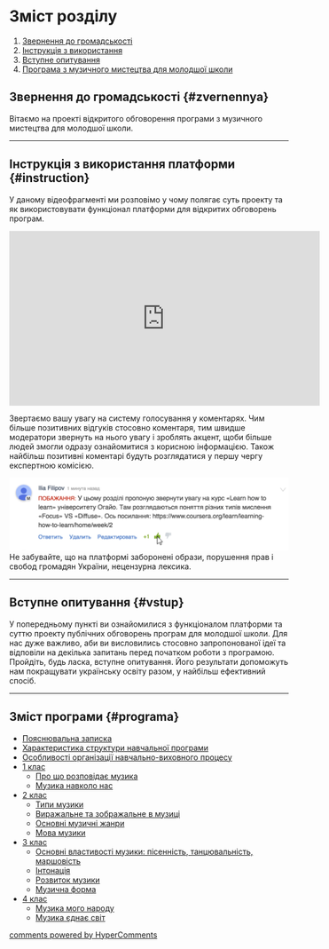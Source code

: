 <div id="hypercomments_widget" class="js-hypercomments-widget invisible"></div>

# Зміст розділу
1. [Звернення до громадськості](#zvernennya)
2. [Інструкція з використання](#instruction)
3. [Вступне опитування](#vstup)
4. [Програма з музичного мистецтва для молодшої школи](#programa)

Звернення до громадськості {#zvernennya}
--

Вітаємо на проекті відкритого обговорення програми з музичного мистецтва для молодшої школи.
<hr>

Інструкція з використання платформи {#instruction}
--
У даному відеофрагменті ми розповімо у чому полягає суть проекту та як використовувати функціонал платформи для відкритих обговорень програм.

<div class="fluidMedia">
<iframe align="center" width="560" height="315" src="https://www.youtube.com/embed/V_Cii41-v-w" frameborder="0" allowfullscreen></iframe>
</div>
<div class="space">
</div>

Звертаємо вашу увагу на систему голосування у коментарях. Чим більше позитивних відгуків стосовно коментаря, тим швидше модератори звернуть на нього увагу і зроблять акцент, щоби більше людей змогли одразу ознайомитися з корисною інформацією. Також найбільш позитивні коментарі будуть розглядатися у першу чергу експертною комісією.

![Коментування](1.jpg)
Не забувайте, що на платформі заборонені образи, порушення прав і свобод громадян України, нецензурна лексика.
<hr>

Вступне опитування {#vstup}
--
У попередньому пункті ви ознайомилися з функціоналом платформи та суттю проекту публічних обговорень програм для молодшої школи. Для нас дуже важливо, аби ви висловились стосовно запропонованої ідеї та відповіли на декілька запитань перед початком роботи з програмою. Пройдіть, будь ласка, вступне опитування. Його результати допоможуть нам покращувати українську освіту разом, у найбільш ефективний спосіб. 
<hr>

Зміст програми {#programa}
--
* [Пояснювальна записка](poyasnyuvalna_zapyska.md)
* [Характеристика структури навчальної програми](kharakterystyka_struktury_navchalnoyi_prohramy.md)
* [Особливості організації навчально-виховного процесу](osoblyvosti_orhanizatsiyi_navchalno_vykhovnoho_protsesu.md)
* [1 клас](1/1_klas.md)
  * [Про що розповідає музика](1/pro_shcho_rozpovidaie_muzyka.md)
  * [Музика навколо нас](1/muzyka_navkolo_nas.md)
* [2 клас](2/2_klas.md)
  * [Типи музики](2/typy_muzyky.md)
  * [Виражальне та зображальне в музиці](2/vyrazhalne_ta_zobrazhalne_v_muzytsi.md)
  * [Основні музичні жанри](2/osnovni_muzychni_zhanry.md)
  * [Мова музики](2/mova_muzyky.md)
* [3 клас](3/3_klas.md)
  * [Основні властивості музики: пісенність, танцювальність, маршовість](3/osnovni_vlastyvosti_muzyky.md)
  * [Інтонація](3/intonatsiia.md)
  * [Розвиток музики](3/rozvytok_muzyky.md)
  * [Музична форма](3/muzychna_forma.md)
* [4 клас](4/4_klas.md)
  * [Музика мого народу](4/muzyka_moho_narodu.md)
  * [Музика єднає світ](4/muzyka_yednae_svit.md)
  
<div class="js-hypercomments-container">
<a href="http://hypercomments.com" class="hc-link" title="comments widget">comments powered by HyperComments</a>
</div>